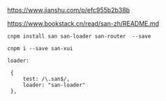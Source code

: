 https://www.jianshu.com/p/efc955b2b38b



https://www.bookstack.cn/read/san-zh/README.md

```
cnpm install san san-loader san-router  --save

cnpm i --save san-xui
```

```
loader:

 {
     test: /\.san$/,
     loader: "san-loader"
 },
```

